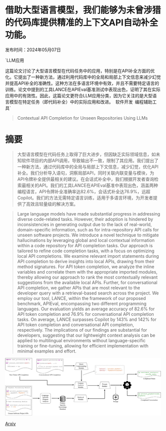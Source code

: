 # 借助大型语言模型，我们能够为未曾涉猎的代码库提供精准的上下文API自动补全功能。

发布时间：2024年05月07日

`LLM应用

这篇论文讨论了大型语言模型在代码任务中的应用，特别是在API补全方面的优化。它提出了一种新方法，通过利用代码库中的全局和局部上下文信息来减少幻觉并提高API补全的准确性。这种方法在多语言环境中有效，并且不需要特定语言的训练。论文中提到的工具LANCE在APIEval基准测试中表现出色，证明了其在实际应用中的有效性。因此，这篇论文更符合LLM应用分类，因为它关注的是大型语言模型在特定任务（即代码补全）中的实际应用和改进。` `软件开发` `编程辅助工具`

> Contextual API Completion for Unseen Repositories Using LLMs

# 摘要

> 大型语言模型在代码任务上取得了巨大进步，但因缺乏实际领域信息，如未知软件项目的内部API调用，导致输出不一致，限制了其应用。我们提出了一种新方法，通过代码库中的全局与局部上下文信息，减少幻觉，优化API补全。我们分析导入语句，洞察局部API，同时关联内联变量与模块，为API令牌补全提供最相关的建议。在会话式补全中，我们根据开发者查询检索最相关的API。我们的工具LANCE在APIEval基准中表现出色，涵盖两种编程语言，API令牌补全准确率达82.6%，会话式补全达76.9%，远超Copilot。我们的方法无需特定语言训练，适用于多语言环境，为开发者提供了高效且轻量级的解决方案。

> Large language models have made substantial progress in addressing diverse code-related tasks. However, their adoption is hindered by inconsistencies in generating output due to the lack of real-world, domain-specific information, such as for intra-repository API calls for unseen software projects. We introduce a novel technique to mitigate hallucinations by leveraging global and local contextual information within a code repository for API completion tasks. Our approach is tailored to refine code completion tasks, with a focus on optimizing local API completions. We examine relevant import statements during API completion to derive insights into local APIs, drawing from their method signatures. For API token completion, we analyze the inline variables and correlate them with the appropriate imported modules, thereby allowing our approach to rank the most contextually relevant suggestions from the available local APIs. Further, for conversational API completion, we gather APIs that are most relevant to the developer query with a retrieval-based search across the project. We employ our tool, LANCE, within the framework of our proposed benchmark, APIEval, encompassing two different programming languages. Our evaluation yields an average accuracy of 82.6% for API token completion and 76.9% for conversational API completion tasks. On average, LANCE surpasses Copilot by 143% and 142% for API token completion and conversational API completion, respectively. The implications of our findings are substantial for developers, suggesting that our lightweight context analysis can be applied to multilingual environments without language-specific training or fine-tuning, allowing for efficient implementation with minimal examples and effort.

![借助大型语言模型，我们能够为未曾涉猎的代码库提供精准的上下文API自动补全功能。](../../../paper_images/2405.04600/x1.png)

[Arxiv](https://arxiv.org/abs/2405.04600)
